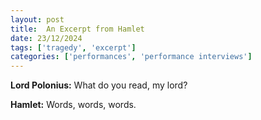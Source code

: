 ```yaml
---
layout: post
title:  An Excerpt from Hamlet
date: 23/12/2024
tags: ['tragedy', 'excerpt']
categories: ['performances', 'performance interviews']
---
```


**Lord Polonius:** What do you read, my lord?

**Hamlet:** Words, words, words.
